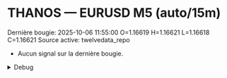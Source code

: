 # THANOS — EURUSD M5 (auto/15m)
Dernière bougie: 2025-10-06 11:55:00  O=1.16619  H=1.16621  L=1.16618  C=1.16621
Source active: twelvedata_repo

- Aucun signal sur la dernière bougie.

<details><summary>Debug</summary>

- TD_API_KEY manquant.

</details>